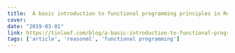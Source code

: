 ```yaml
---
title:  A basic introduction to functional programming principles in ReasonML
cover:
date: "2019-03-01"
link: https://tinloof.com/blog/a-basic-introduction-to-functional-programming-principles-in-reason-ml/
tags: ['article', 'reasonml', 'functional programming']
---
```


